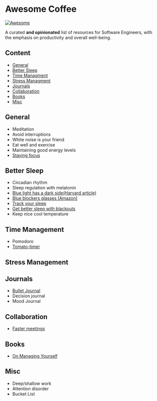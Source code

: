 # Awesome Coffee

[![Awesome](https://cdn.rawgit.com/sindresorhus/awesome/d7305f38d29fed78fa85652e3a63e154dd8e8829/media/badge.svg)](https://github.com/sindresorhus/awesome)

A curated **and opinionated** list of resources for Software Engineers, with the emphasis on productivity and overall well-being.

## Content

- [General](#general)
- [Better Sleep](#better-sleep)
- [Time Managment](#time-managment)
- [Stress Managment](#stress-managment)
- [Journals](#journals)
- [Collaboration](#collaboration)
- [Books](#books)
- [Misc](#books)

## General

- Meditation
- Avoid interruptions
- White noise is your friend
- Eat well and exercise
- Maintaining good energy levels
- [Staying focus](https://www.focusmate.com/)

## Better Sleep

- Circadian rhythm
- Sleep regulation with melatonin
- [Blue light has a dark side(Harvard article)](https://www.health.harvard.edu/staying-healthy/blue-light-has-a-dark-side)
- [Blue blockers glasses (Amazon)](https://www.amazon.com/blue-blocker-glasses/s?k=blue+blocker+glasses)
- [Track your sleep](https://ouraring.com/)
- [Get better sleep with blackouts](https://www.youtube.com/watch?v=0O2gpMDUr7o)
- Keep nice cool temperature

## Time Management

- Pomodoro
- [Tomato-timer](https://tomato-timer.com/)

## Stress Management

## Journals

- [Bullet Journal](https://bulletjournal.com/)
- Decision journal
- Mood Journal

## Collaboration

- [Faster meetings](https://trymeeter.com/)

## Books

- [On Managing Yourself](https://www.amazon.com/Managing-Yourself-Measure-Clayton-Christensen/dp/1422157997)

## Misc

- Deep/shallow work
- Attention disorder
- Bucket List
